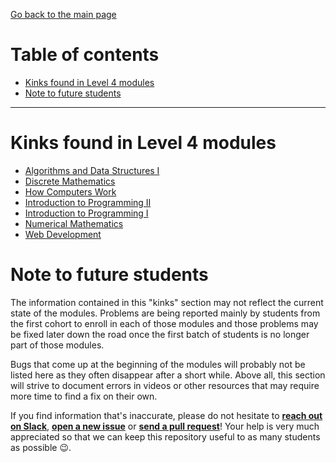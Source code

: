 [Go back to the main page](https://github.com/world-class/REPL)

# Table of contents
<!-- vim-markdown-toc GFM -->

* [Kinks found in Level 4 modules](#kinks-found-in-level-4-modules)
* [Note to future students](#note-to-future-students)

<!-- vim-markdown-toc -->

---

# Kinks found in Level 4 modules
- [Algorithms and Data Structures I](../kinks/level_4/algorithms_and_data_structures_i/README.md)
- [Discrete Mathematics](../kinks/level_4/discrete_mathematics/README.md)
- [How Computers Work](../kinks/level_4/how_computers_work/README.md)
- [Introduction to Programming II](../kinks/level_4/introduction_to_programming_ii/README.md)
- [Introduction to Programming I](../kinks/level_4/introduction_to_programming_i/README.md)
- [Numerical Mathematics](../kinks/level_4/numerical_mathematics/README.md)
- [Web Development](../kinks/level_4/web_development/README.md)


# Note to future students

The information contained in this "kinks" section may not reflect the current state of the modules. Problems are being reported mainly by students from the first cohort to enroll in each of those modules and those problems may be fixed later down the road once the first batch of students is no longer part of those modules.

Bugs that come up at the beginning of the modules will probably not be listed here as they often disappear after a short while. Above all, this section will strive to document errors in videos or other resources that may require more time to find a fix on their own.

If you find information that's inaccurate, please do not hesitate to **[reach out on Slack](https://londoncs.slack.com/)**, **[open a new issue](https://github.com/world-class/REPL/issues/new)** or **[send a pull request](https://github.com/world-class/REPL/compare)**! Your help is very much appreciated so that we can keep this repository useful to as many students as possible :wink:.

